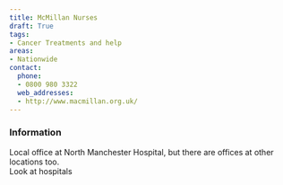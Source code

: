 ```yaml
---
title: McMillan Nurses
draft: True
tags:
- Cancer Treatments and help
areas:
- Nationwide
contact:
  phone:
  - 0800 980 3322
  web_addresses:
  - http://www.macmillan.org.uk/
---
```


### Information
Local office at North Manchester Hospital, but there are offices at other locations too.  
Look at hospitals